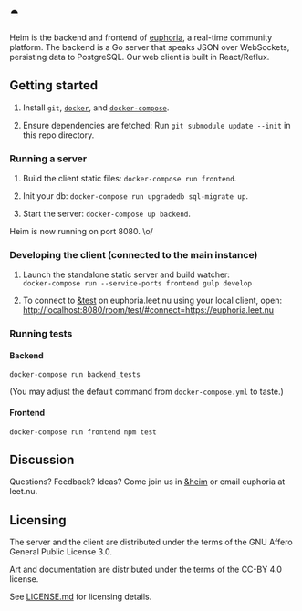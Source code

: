 # ◓

Heim is the backend and frontend of [euphoria](https://euphoria.leet.nu), a
real-time community platform. The backend is a Go server that speaks JSON over
WebSockets, persisting data to PostgreSQL. Our web client is built in
React/Reflux.

## Getting started

1. Install `git`, [`docker`](https://docs.docker.com/installation/), and
   [`docker-compose`](https://docs.docker.com/compose/install/).

2. Ensure dependencies are fetched: Run `git submodule update --init` in this repo directory.

### Running a server

1. Build the client static files: `docker-compose run frontend`.

2. Init your db: `docker-compose run upgradedb sql-migrate up`.

3. Start the server: `docker-compose up backend`.

Heim is now running on port 8080. \o/

### Developing the client (connected to the main instance)

1. Launch the standalone static server and build watcher:  
   `docker-compose run --service-ports frontend gulp develop`

2. To connect to [&test](https://euphoria.leet.nu/room/test) on euphoria.leet.nu
   using your local client, open:
   <http://localhost:8080/room/test/#connect=https://euphoria.leet.nu>

### Running tests

#### Backend

`docker-compose run backend_tests`

(You may adjust the default command from `docker-compose.yml` to taste.)

#### Frontend

`docker-compose run frontend npm test`

## Discussion

Questions? Feedback? Ideas? Come join us in
[&heim](https://euphoria.leet.nu/room/heim) or email euphoria at leet.nu.

## Licensing

The server and the client are distributed under the terms of the
GNU Affero General Public License 3.0.

Art and documentation are distributed under the terms of the CC-BY 4.0 license.

See [LICENSE.md](LICENSE.md) for licensing details.

